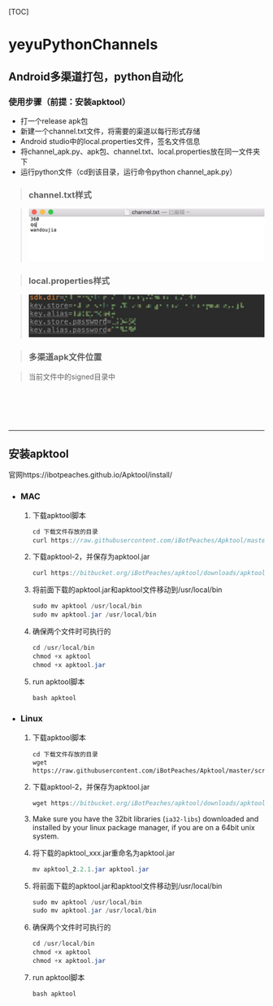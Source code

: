 [TOC]



# yeyuPythonChannels

## Android多渠道打包，python自动化



### 使用步骤（前提：安装apktool）

+ 打一个release apk包
+ 新建一个channel.txt文件，将需要的渠道以每行形式存储
+ Android studio中的local.properties文件，签名文件信息
+ 将channel_apk.py、apk包、channel.txt、local.properties放在同一文件夹下
+ 运行python文件（cd到该目录，运行命令python channel_apk.py）




> ### channel.txt样式

> ![](https://github.com/tuyc/tuyc.github.io/blob/master/images/other/WechatIMG4.jpeg?raw=true)

> ### local.properties样式

> ![](https://github.com/tuyc/tuyc.github.io/blob/master/images/other/WechatIMG3.jpeg?raw=true)


> ### 多渠道apk文件位置

> 当前文件中的signed目录中










<br /> 
<br /> <br /> <br /> 

------

## 安装apktool

官网https://ibotpeaches.github.io/Apktool/install/

- ### MAC

  1. 下载apktool脚本

     ```java
     cd 下载文件存放的目录
     curl https://raw.githubusercontent.com/iBotPeaches/Apktool/master/scripts/linux/apktool > apktool
     ```

  2. 下载apktool-2，并保存为apktool.jar

     ```java
     curl https://bitbucket.org/iBotPeaches/apktool/downloads/apktool_2.2.1.jar > apktool.jar
     ```

  3. 将前面下载的apktool.jar和apktool文件移动到/usr/local/bin

     ```java
     sudo mv apktool /usr/local/bin
     sudo mv apktool.jar /usr/local/bin
     ```

  4. 确保两个文件时可执行的

     ```java
     cd /usr/local/bin
     chmod +x apktool
     chmod +x apktool.jar
     ```

  5. run apktool脚本

     ```java
     bash apktool
     ```



- ### Linux

  1. 下载apktool脚本

     ```ja
     cd 下载文件存放的目录
     wget https://raw.githubusercontent.com/iBotPeaches/Apktool/master/scripts/linux/apktool
     ```

  2. 下载apktool-2，并保存为apktool.jar

     ```java
     wget https://bitbucket.org/iBotPeaches/apktool/downloads/apktool_2.2.1.jar
     ```

  3. Make sure you have the 32bit libraries (`ia32-libs`) downloaded and installed by your linux package manager, if you are on a 64bit unix system.

  4. 将下载的apktool_xxx.jar重命名为apktool.jar

     ```java
     mv apktool_2.2.1.jar apktool.jar
     ```

  5. 将前面下载的apktool.jar和apktool文件移动到/usr/local/bin

     ```java
     sudo mv apktool /usr/local/bin
     sudo mv apktool.jar /usr/local/bin
     ```

  6. 确保两个文件时可执行的

     ```java
     cd /usr/local/bin
     chmod +x apktool
     chmod +x apktool.jar
     ```

  7. run apktool脚本

     ```java
     bash apktool
     ```